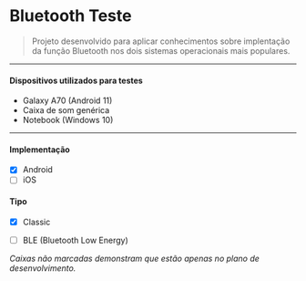 # Bluetooth Teste

> Projeto desenvolvido para aplicar conhecimentos sobre implentação da função Bluetooth nos dois sistemas operacionais mais populares.

------------
#### Dispositivos utilizados para testes
 - Galaxy A70 (Android 11)
 - Caixa de som genérica
 - Notebook (Windows 10)
   
------------
#### Implementação
- [x] Android
- [ ] iOS

#### Tipo
- [x] Classic
- [ ] BLE (Bluetooth Low Energy)


*Caixas não marcadas demonstram que estão apenas no plano de desenvolvimento.*
